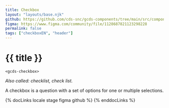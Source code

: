 ```yaml
---
title: Checkbox
layout: "layouts/base.njk"
github: https://github.com/cds-snc/gcds-components/tree/main/src/components/gcds-checkbox
figma: https://www.figma.com/community/file/1128687821123298228
permalink: false
tags: ["checkboxEN", "header"]
---
```


# {{ title }}

`<gcds-checkbox>`

_Also called: checklist, check list._

A checkbox is a question with a set of options for one or multiple selections.

{% docLinks locale stage figma github %}
{% enddocLinks %}

<div class="b-sm text-secondary px-250 py-500">

<gcds-fieldset
          fieldset-id="fieldset"
          legend="Checkbox button group"
          hint="They are in a fieldset"
        >
<gcds-checkbox
            checkbox-id="form-check"
            label="Checkbox option 1"
            hint="This is a hint."
            name="radio"
          ></gcds-checkbox>
<gcds-checkbox
            checkbox-id="form-check1"
            label="Checkbox option 2"
            hint="This is a hint."
            name="radio"
          ></gcds-checkbox>
</gcds-fieldset>

</div>
